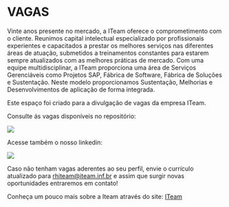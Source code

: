 # VAGAS
Vinte anos presente no mercado, a ITeam oferece o comprometimento com o cliente.
Reunimos capital intelectual especializado por profissionais experientes e capacitados a prestar os melhores serviços nas diferentes áreas de atuação, submetidos a treinamentos constantes para estarem sempre atualizados com as melhores práticas de mercado.
Com uma equipe multidisciplinar, a ITeam proporciona uma área de Serviços Gerenciáveis como Projetos SAP, Fábrica de Software, Fábrica de Soluções e Sustentação. Neste modelo proporcionamos Sustentação, Melhorias e Desenvolvimentos de aplicação de forma integrada.

Este espaço foi criado para a divulgação de vagas da empresa ITeam.

Consulte ás vagas disponíveis no repositório:
<div> 
 <a href="https://github.com/ITeam-oportunidades/VAGAS/issues" target="_blank"><img src="https://img.shields.io/badge/GitHub-100000?style=for-the-badge&logo=github&logoColor=white"></a>
</div>

Acesse também o nosso linkedin:
<div> 
 <a href="https://www.linkedin.com/company/advanced-iteam-consultoria-em-inform-tica/mycompany/verification/" target="_blank"><img src="https://img.shields.io/badge/LinkedIn-0077B5?style=for-the-badge&logo=linkedin&logoColor=white"></a>
</div>

Caso não tenham vagas aderentes ao seu perfil, envie o currículo atualizado para rhiteam@iteam.inf.br e assim que surgir novas oportunidades entraremos em contato!

Conheça um pouco mais sobre a Iteam através do site: <a href="https://www.iteam.inf.br/">ITeam</a>
